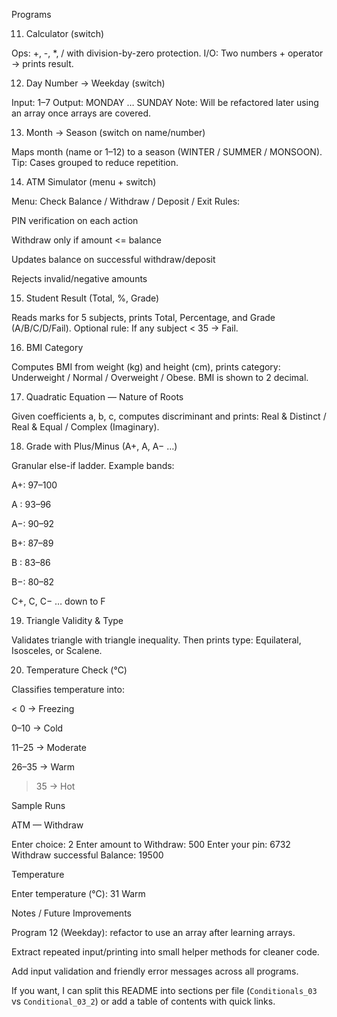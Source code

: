 Programs

11) Calculator (switch)

Ops: +, -, *, / with division-by-zero protection.
I/O: Two numbers + operator → prints result.

12) Day Number → Weekday (switch)

Input: 1–7
Output: MONDAY … SUNDAY
Note: Will be refactored later using an array once arrays are covered.

13) Month → Season (switch on name/number)

Maps month (name or 1–12) to a season (WINTER / SUMMER / MONSOON).
Tip: Cases grouped to reduce repetition.

14) ATM Simulator (menu + switch)

Menu: Check Balance / Withdraw / Deposit / Exit
Rules:

PIN verification on each action

Withdraw only if amount <= balance

Updates balance on successful withdraw/deposit

Rejects invalid/negative amounts

15) Student Result (Total, %, Grade)

Reads marks for 5 subjects, prints Total, Percentage, and Grade (A/B/C/D/Fail).
Optional rule: If any subject < 35 → Fail.

16) BMI Category

Computes BMI from weight (kg) and height (cm), prints category:
Underweight / Normal / Overweight / Obese.
BMI is shown to 2 decimal.

17) Quadratic Equation — Nature of Roots

Given coefficients a, b, c, computes discriminant and prints:
Real & Distinct / Real & Equal / Complex (Imaginary).

18) Grade with Plus/Minus (A+, A, A− …)

Granular else-if ladder. Example bands:

A+: 97–100

A : 93–96

A−: 90–92

B+: 87–89

B : 83–86

B−: 80–82

C+, C, C− … down to F

19) Triangle Validity & Type

Validates triangle with triangle inequality.
Then prints type: Equilateral, Isosceles, or Scalene.

20) Temperature Check (°C)

Classifies temperature into:

< 0 → Freezing

0–10 → Cold

11–25 → Moderate

26–35 → Warm

> 35 → Hot

Sample Runs

ATM — Withdraw

Enter choice: 2
Enter amount to Withdraw: 500
Enter your pin: 6732
Withdraw successful
Balance: 19500


Temperature

Enter temperature (°C): 31
Warm

Notes / Future Improvements

Program 12 (Weekday): refactor to use an array after learning arrays.

Extract repeated input/printing into small helper methods for cleaner code.

Add input validation and friendly error messages across all programs.


If you want, I can split this README into sections per file (`Conditionals_03` vs `Conditional_03_2`) or add a table of contents with quick links.
